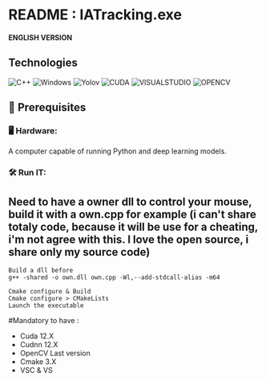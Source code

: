# README : IATracking.exe

#### ENGLISH VERSION 

## Technologies 

![C++](https://img.shields.io/badge/C++-3776AB?style=for-the-badge&logo=C++&logoColor=white) ![Windows](https://img.shields.io/badge/Windows-0078D6?style=for-the-badge&logo=windows&logoColor=white) ![Yolov](https://img.shields.io/badge/Yolov-FCC624?style=for-the-badge&logo=Yolov&logoColor=black) ![CUDA](https://img.shields.io/badge/CUDA-3776AB?style=for-the-badge&logo=CUDA&logoColor=white) ![VISUALSTUDIO](https://img.shields.io/badge/VISUALSTUDIO-3776AB?style=for-the-badge&logo=VISUALSTUDIO&logoColor=white) ![OPENCV](https://img.shields.io/badge/OPENCV-3776AB?style=for-the-badge&logo=OPENCV&logoColor=white) 

## 📌 Prerequisites
### 🖥 Hardware:

A computer capable of running Python and deep learning models.

### 🛠 Run IT:

## Need to have a owner dll to control your mouse, build it with a own.cpp for example (i can't share totaly code, because it will be use for a cheating, i'm not agree with this. I love the open source, i share only my source code)

```
Build a dll before 
g++ -shared -o own.dll own.cpp -Wl,--add-stdcall-alias -m64
```
```
Cmake configure & Build
Cmake configure > CMakeLists
Launch the executable
```
#Mandatory to have : 
- Cuda 12.X
- Cudnn 12.X
- OpenCV Last version
- Cmake 3.X
- VSC & VS
